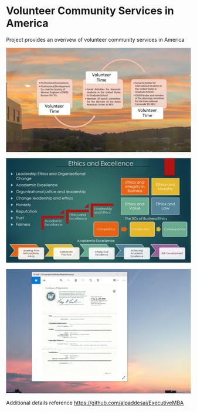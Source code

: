 # Volunteer Community Services in America

Project provides an overivew of volunteer community services in America

![image](VolunteerandCommunityService.jpg)

![image](Ethics.jpg)

![image](USCopyrightCertificate.png)

Additional details reference https://github.com/alpaddesai/ExecutiveMBA
